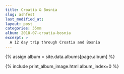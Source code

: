 ```yaml
---
title: Croatia & Bosnia
slug: ashfest
last_modified_at:
layout: post
categories: 35mm
album: 2018-07-croatia-bosnia
excerpt: >
  A 12 day trip through Croatia and Bosnia
---
```

{% assign album = site.data.albums[page.album] %}

{% include print_album_image.html album_index=0 %}